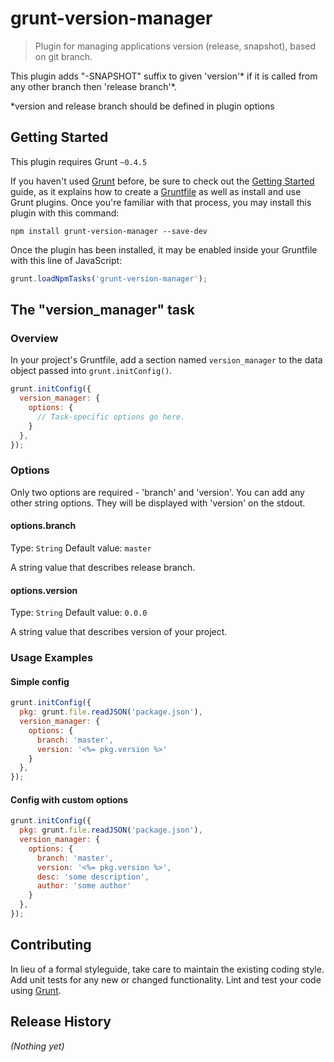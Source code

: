 # grunt-version-manager

> Plugin for managing applications version (release, snapshot), based on git branch.

This plugin adds "-SNAPSHOT" suffix to given 'version'* if it is called from any other branch then 'release branch'*.

*version and release branch should be defined in plugin options

## Getting Started
This plugin requires Grunt `~0.4.5`

If you haven't used [Grunt](http://gruntjs.com/) before, be sure to check out the [Getting Started](http://gruntjs.com/getting-started) guide, as it explains how to create a [Gruntfile](http://gruntjs.com/sample-gruntfile) as well as install and use Grunt plugins. Once you're familiar with that process, you may install this plugin with this command:

```shell
npm install grunt-version-manager --save-dev
```

Once the plugin has been installed, it may be enabled inside your Gruntfile with this line of JavaScript:

```js
grunt.loadNpmTasks('grunt-version-manager');
```

## The "version_manager" task

### Overview
In your project's Gruntfile, add a section named `version_manager` to the data object passed into `grunt.initConfig()`.

```js
grunt.initConfig({
  version_manager: {
    options: {
      // Task-specific options go here.
    }
  },
});
```

### Options

Only two options are required - 'branch' and 'version'. You can add any other string options. They will be displayed with 'version' on the stdout.

#### options.branch
Type: `String`
Default value: `master`

A string value that describes release branch.

#### options.version
Type: `String`
Default value: `0.0.0`

A string value that describes version of your project.

### Usage Examples

#### Simple config

```js
grunt.initConfig({
  pkg: grunt.file.readJSON('package.json'),
  version_manager: {
    options: {
      branch: 'master',
      version: '<%= pkg.version %>'
    }
  },
});
```

#### Config with custom options
```js
grunt.initConfig({
  pkg: grunt.file.readJSON('package.json'),
  version_manager: {
    options: {
      branch: 'master',
      version: '<%= pkg.version %>',
      desc: 'some description',
      author: 'some author'
    }
  },
});
```

## Contributing
In lieu of a formal styleguide, take care to maintain the existing coding style. Add unit tests for any new or changed functionality. Lint and test your code using [Grunt](http://gruntjs.com/).

## Release History
_(Nothing yet)_
